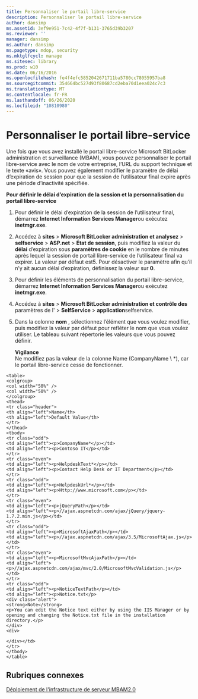 ```yaml
---
title: Personnaliser le portail libre-service
description: Personnaliser le portail libre-service
author: dansimp
ms.assetid: 3ef9e951-7c42-4f7f-b131-3765d39b3207
ms.reviewer: ''
manager: dansimp
ms.author: dansimp
ms.pagetype: mdop, security
ms.mktglfcycl: manage
ms.sitesec: library
ms.prod: w10
ms.date: 06/16/2016
ms.openlocfilehash: fe4f4efc5852042671711ba5780cc78055957ba8
ms.sourcegitcommit: 354664bc527d93f80687cd2eba70d1eea024c7c3
ms.translationtype: MT
ms.contentlocale: fr-FR
ms.lasthandoff: 06/26/2020
ms.locfileid: "10810980"
---
```

# Personnaliser le portail libre-service


Une fois que vous avez installé le portail libre-service Microsoft BitLocker administration et surveillance (MBAM), vous pouvez personnaliser le portail libre-service avec le nom de votre entreprise, l’URL du support technique et le texte «avis». Vous pouvez également modifier le paramètre de délai d’expiration de session pour que la session de l’utilisateur final expire après une période d’inactivité spécifiée.

**Pour définir le délai d’expiration de la session et la personnalisation du portail libre-service**

1.  Pour définir le délai d’expiration de la session de l’utilisateur final, démarrez **Internet Information Services Manager**ou exécutez **inetmgr.exe**.

2.  Accédez à **sites** &gt; **Microsoft BitLocker administration et analysez** &gt; **selfservice** &gt; **ASP.net** &gt; **État de session**, puis modifiez la valeur du **délai** d’expiration sous **paramètres de cookie** en le nombre de minutes après lequel la session de portail libre-service de l’utilisateur final va expirer. La valeur par défaut est5. Pour désactiver le paramètre afin qu’il n’y ait aucun délai d’expiration, définissez la valeur sur **0**.

3.  Pour définir les éléments de personnalisation du portail libre-service, démarrez **Internet Information Services Manager**ou exécutez **inetmgr.exe**.

4.  Accédez à **sites** &gt; **Microsoft BitLocker administration et contrôle des** paramètres de l' &gt; **SelfService** &gt; **application**selfservice.

5.  Dans la colonne **nom** , sélectionnez l’élément que vous voulez modifier, puis modifiez la valeur par défaut pour refléter le nom que vous voulez utiliser. Le tableau suivant répertorie les valeurs que vous pouvez définir.

    **Vigilance**  
    Ne modifiez pas la valeur de la colonne Name (CompanyName \ *), car le portail libre-service cesse de fonctionner.



~~~
<table>
<colgroup>
<col width="50%" />
<col width="50%" />
</colgroup>
<thead>
<tr class="header">
<th align="left">Name</th>
<th align="left">Default Value</th>
</tr>
</thead>
<tbody>
<tr class="odd">
<td align="left"><p>CompanyName*</p></td>
<td align="left"><p>Contoso IT</p></td>
</tr>
<tr class="even">
<td align="left"><p>HelpdeskText*</p></td>
<td align="left"><p>Contact Help Desk or IT Department</p></td>
</tr>
<tr class="odd">
<td align="left"><p>HelpdeskUrl*</p></td>
<td align="left"><p>Http://www.microsoft.com</p></td>
</tr>
<tr class="even">
<td align="left"><p>jQueryPath</p></td>
<td align="left"><p>//ajax.aspnetcdn.com/ajax/jQuery/jquery-1.7.2.min.js</p></td>
</tr>
<tr class="odd">
<td align="left"><p>MicrosoftAjaxPath</p></td>
<td align="left"><p>//ajax.aspnetcdn.com/ajax/3.5/MicrosoftAjax.js</p></td>
</tr>
<tr class="even">
<td align="left"><p>MicrosoftMvcAjaxPath</p></td>
<td align="left"><p>//ajax.aspnetcdn.com/ajax/mvc/2.0/MicrosoftMvcValidation.js</p></td>
</tr>
<tr class="odd">
<td align="left"><p>NoticeTextPath</p></td>
<td align="left"><p>Notice.txt</p>
<div class="alert">
<strong>Note</strong>  
<p>You can edit the Notice text either by using the IIS Manager or by opening and changing the Notice.txt file in the installation directory.</p>
</div>
<div>

</div></td>
</tr>
</tbody>
</table>
~~~



## Rubriques connexes


[Déploiement de l'infrastructure de serveur MBAM2.0](deploying-the-mbam-20-server-infrastructure-mbam-2.md)









